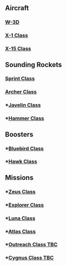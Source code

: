## Aircraft
### [W-3D](https://github.com/pike82/KSP-V1.12.3-RP-1/wiki/W-3D)
### [X-1 Class](https://github.com/pike82/KSP-V1.12.3-RP-1/wiki/X-1)
### [X-15 Class](https://github.com/pike82/KSP-V1.12.3-RP-1/wiki/X-15)

## Sounding Rockets
### [Sprint Class](https://github.com/pike82/KSP-V1.12.3-RP-1/wiki/Sprint-Class)
### [Archer Class](https://github.com/pike82/KSP-V1.12.3-RP-1/wiki/Archer-Class)
### *[Javelin Class](https://github.com/pike82/KSP-V1.12.3-RP-1/wiki/Javelin-Class)
### *[Hammer Class](https://github.com/pike82/KSP-V1.12.3-RP-1/wiki/Hammer-Class)

## Boosters

### *[Bluebird Class](https://github.com/pike82/KSP-V1.12.3-RP-1/wiki/Bluebird-Class)
### *[Hawk Class](https://github.com/pike82/KSP-V1.12.3-RP-1/wiki/Hawk-Class)

## Missions
### *[Zeus Class](https://github.com/pike82/KSP-V1.12.3-RP-1/wiki/Zeus-Class)
### *[Explorer Class](https://github.com/pike82/KSP-V1.12.3-RP-1/wiki/Explorer-Class)
### *[Luna Class](https://github.com/pike82/KSP-V1.12.3-RP-1/wiki/Luna-Class)
### *[Atlas Class](https://github.com/pike82/KSP-V1.12.3-RP-1/wiki/Atlas-Class)
### *[Outreach Class TBC](https://github.com/pike82/KSP-V12.3.1-RP-1/wiki/Outreach-Class)
### *[Cygnus Class TBC](https://github.com/pike82/KSP-V12.3.1-RP-1/wiki/Cygnus-Class)